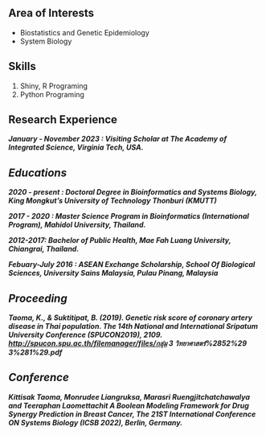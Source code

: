---
---

## Area of Interests
 - Biostatistics and Genetic Epidemiology
 - System Biology

## Skills
1. Shiny, R Programing
2. Python Programing

## Research Experience
<strong><em> January - November 2023 <em><strong>: Visiting Scholar at The Academy of Integrated Science, Virginia Tech, USA.


## Educations

<strong><em>2020 - present <em><strong>: Doctoral Degree in Bioinformatics and Systems Biology, King Mongkut’s University of Technology Thonburi (KMUTT)

<strong><em>2017 - 2020 </em></strong>: Master Science Program in Bioinformatics (International Program), Mahidol University, Thailand.

<strong><em>2012-2017</em></strong>: Bachelor of Public Health, Mae Fah Luang University, Chiangrai, Thailand.

<strong><em>Febuary-July 2016 </em></strong>: ASEAN Exchange Scholarship, School Of Biological Sciences, University Sains Malaysia, Pulau Pinang, Malaysia


## Proceeding

Taoma, K., & Suktitipat, B. (2019). Genetic risk score of coronary artery disease in Thai population. The 14th National and
International Sripatum University Conference (SPUCON2019), 2109. http://spucon.spu.ac.th/filemanager/files/กลุ่ม 3
วิทยาศาสตร์%2852%29 3%281%29.pdf

## Conference 
Kittisak Taoma, Monrudee Liangruksa, Marasri Ruengjitchatchawalya and Teeraphan Laomettachit A Boolean Modeling Framework for Drug Synergy Prediction in Breast Cancer, The 21ST International Conference ON Systems Biology (ICSB 2022), Berlin, Germany.


